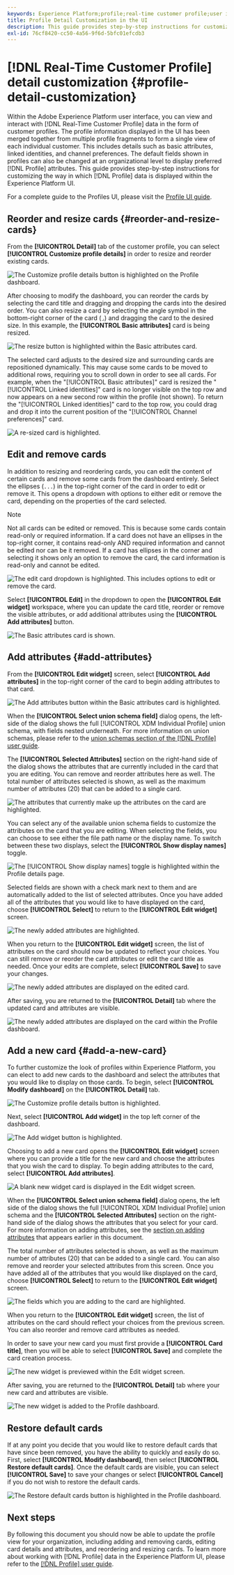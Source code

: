 ```yaml
---
keywords: Experience Platform;profile;real-time customer profile;user interface;UI;customization;profile details;details
title: Profile Detail Customization in the UI
description: This guide provides step-by-step instructions for customizing the way in which Real-Time Customer Profile data is displayed within the Adobe Experience Platform UI. 
exl-id: 76cf8420-cc50-4a56-9f6d-5bfc01efcdb3
---
```

# [!DNL Real-Time Customer Profile] detail customization {#profile-detail-customization}

Within the Adobe Experience Platform user interface, you can view and interact with [!DNL Real-Time Customer Profile] data in the form of customer profiles. The profile information displayed in the UI has been merged together from multiple profile fragments to form a single view of each individual customer. This includes details such as basic attributes, linked identities, and channel preferences. The default fields shown in profiles can also be changed at an organizational level to display preferred [!DNL Profile] attributes. This guide provides step-by-step instructions for customizing the way in which [!DNL Profile] data is displayed within the Experience Platform UI.  

For a complete guide to the Profiles UI, please visit the [Profile UI guide](user-guide.md).

## Reorder and resize cards {#reorder-and-resize-cards}

From the **[!UICONTROL Detail]** tab of the customer profile, you can select **[!UICONTROL Customize profile details]** in order to resize and reorder existing cards.

![The Customize profile details button is highlighted on the Profile dashboard.](../images/profile-customization/customize-profile-details.png)

After choosing to modify the dashboard, you can reorder the cards by selecting the card title and dragging and dropping the cards into the desired order. You can also resize a card by selecting the angle symbol in the bottom-right corner of the card (`⌟`) and dragging the card to the desired size. In this example, the **[!UICONTROL Basic attributes]** card is being resized. 

![The resize button is highlighted within the Basic attributes card.](../images/profile-customization/resize.png)

The selected card adjusts to the desired size and surrounding cards are repositioned dynamically. This may cause some cards to be moved to additional rows, requiring you to scroll down in order to see all cards. For example, when the "[!UICONTROL Basic attributes]" card is resized the "[!UICONTROL Linked identities]" card is no longer visible on the top row and now appears on a new second row within the profile (not shown). To return the "[!UICONTROL Linked identities]" card to the top row, you could drag and drop it into the current position of the "[!UICONTROL Channel preferences]" card.

![A re-sized card is highlighted.](../images/profile-customization/resized.png)

## Edit and remove cards

In addition to resizing and reordering cards, you can edit the content of certain cards and remove some cards from the dashboard entirely. Select the ellipses (`...`) in the top-right corner of the card in order to edit or remove it. This opens a dropdown with options to either edit or remove the card, depending on the properties of the card selected.

>[!NOTE]
>
>Not all cards can be edited or removed. This is because some cards contain read-only or required information. If a card does not have an ellipses in the top-right corner, it contains read-only AND required information and cannot be edited nor can be it removed. If a card has ellipses in the corner and selecting it shows only an option to remove the card, the card information is read-only and cannot be edited.

![The edit card dropdown is highlighted. This includes options to edit or remove the card.](../images/profile-customization/edit-card.png)

Select **[!UICONTROL Edit]** in the dropdown to open the **[!UICONTROL Edit widget]** workspace, where you can update the card title, reorder or remove the visible attributes, or add additional attributes using the **[!UICONTROL Add attributes]** button.

![The Basic attributes card is shown.](../images/profile-customization/basic-attributes.png)

## Add attributes {#add-attributes}

From the **[!UICONTROL Edit widget]** screen, select **[!UICONTROL Add attributes]** in the top-right corner of the card to begin adding attributes to that card.

![The Add attributes button within the Basic attributes card is highlighted.](../images/profile-customization/add-attributes.png)

When the **[!UICONTROL Select union schema field]** dialog opens, the left-side of the dialog shows the full [!UICONTROL XDM Individual Profile] union schema, with fields nested underneath. For more information on union schemas, please refer to the [union schemas section of the [!DNL Profile] user guide](user-guide.md#union-schema). 

The **[!UICONTROL Selected Attributes]** section on the right-hand side of the dialog shows the attributes that are currently included in the card that you are editing. You can remove and reorder attributes here as well. The total number of attributes selected is shown, as well as the maximum number of attributes (20) that can be added to a single card.

![The attributes that currently make up the attributes on the card are highlighted.](../images/profile-customization/select-before.png)

You can select any of the available union schema fields to customize the attributes on the card that you are editing. When selecting the fields, you can choose to see either the file path name or the display name. To switch between these two displays, select the **[!UICONTROL Show display names]** toggle. 

![The [!UICONTROL Show display names] toggle is highlighted within the Profile details page.](../images/profile-customization/show-display-names.png)

Selected fields are shown with a check mark next to them and are automatically added to the list of selected attributes. Once you have added all of the attributes that you would like to have displayed on the card, choose **[!UICONTROL Select]** to return to the **[!UICONTROL Edit widget]** screen.

![The newly added attributes are highlighted.](../images/profile-customization/select-after.png)

When you return to the **[!UICONTROL Edit widget]** screen, the list of attributes on the card should now be updated to reflect your choices. You can still remove or reorder the card attributes or edit the card title as needed. Once your edits are complete, select **[!UICONTROL Save]** to save your changes.

![The newly added attributes are displayed on the edited card.](../images/profile-customization/new-attributes.png)

After saving, you are returned to the **[!UICONTROL Detail]** tab where the updated card and attributes are visible.

![The newly added attributes are displayed on the card within the Profile dashboard.](../images/profile-customization/added-attributes.png)

## Add a new card {#add-a-new-card}

To further customize the look of profiles within Experience Platform, you can elect to add new cards to the dashboard and select the attributes that you would like to display on those cards. To begin, select **[!UICONTROL Modify dashboard]** on the **[!UICONTROL Detail]** tab.

![The Customize profile details button is highlighted.](../images/profile-customization/customize-profile-details.png)

Next, select **[!UICONTROL Add widget]** in the top left corner of the dashboard.

![The Add widget button is highlighted.](../images/profile-customization/add-widget.png)

Choosing to add a new card opens the **[!UICONTROL Edit widget]** screen where you can provide a title for the new card and choose the attributes that you wish the card to display. To begin adding attributes to the card, select **[!UICONTROL Add attributes]**.

![A blank new widget card is displayed in the Edit widget screen.](../images/profile-customization/edit-widget.png)

When the **[!UICONTROL Select union schema field]** dialog opens, the left side of the dialog shows the full [!UICONTROL XDM Individual Profile] union schema and the **[!UICONTROL Selected Attributes]** section on the right-hand side of the dialog shows the attributes that you select for your card. For more information on adding attributes, see the [section on adding attributes](#add-attributes) that appears earlier in this document.

The total number of attributes selected is shown, as well as the maximum number of attributes (20) that can be added to a single card. You can also remove and reorder your selected attributes from this screen. Once you have added all of the attributes that you would like displayed on the card, choose **[!UICONTROL Select]** to return to the **[!UICONTROL Edit widget]** screen.

![The fields which you are adding to the card are highlighted.](../images/profile-customization/add-widget-attributes.png)

When you return to the **[!UICONTROL Edit widget]** screen, the list of attributes on the card should reflect your choices from the previous screen. You can also reorder and remove card attributes as needed. 

In order to save your new card you must first provide a **[!UICONTROL Card title]**, then you will be able to select **[!UICONTROL Save]** and complete the card creation process.

![The new widget is previewed within the Edit widget screen.](../images/profile-customization/new-widget.png)

After saving, you are returned to the **[!UICONTROL Detail]** tab where your new card and attributes are visible.

![The new widget is added to the Profile dashboard.](../images/profile-customization/added-widget.png)

## Restore default cards

If at any point you decide that you would like to restore default cards that have since been removed, you have the ability to quickly and easily do so. First, select **[!UICONTROL Modify dashboard]**, then select **[!UICONTROL Restore default cards]**. Once the default cards are visible, you can select **[!UICONTROL Save]** to save your changes or select **[!UICONTROL Cancel]** if you do not wish to restore the default cards.

![The Restore default cards button is highlighted in the Profile dashboard.](../images/profile-customization/restore-default.png)

## Next steps

By following this document you should now be able to update the profile view for your organization, including adding and removing cards, editing card details and attributes, and reordering and resizing cards. To learn more about working with [!DNL Profile] data in the Experience Platform UI, please refer to the [[!DNL Profile] user guide](user-guide.md).
